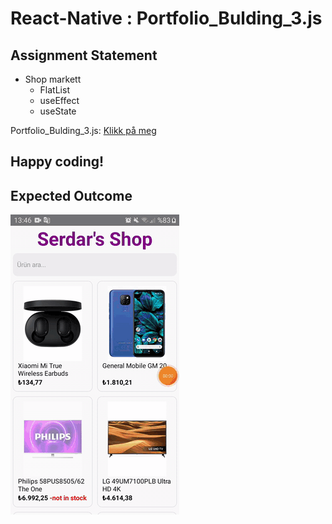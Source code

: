 # React-Native : Portfolio_Bulding_3.js

## Assignment Statement
- Shop markett
    - FlatList
    - useEffect
    - useState

Portfolio_Bulding_3.js: [Klikk på meg](https://github.com/serdardurmus/React-Native-koder/blob/main/learnReactNative/src/Portfolio_Bulding_3/Main.js)

## Happy coding!

## Expected Outcome

![Portfolio_Bulding_3.js](./Images/Portfolio_Bulding_3.gif)


